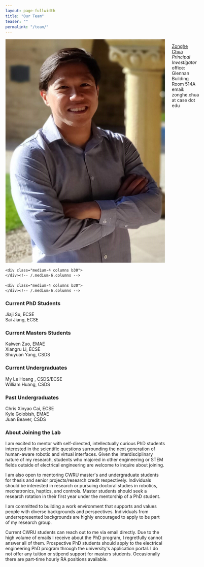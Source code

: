 ```yaml
---
layout: page-fullwidth
title: "Our Team"
teaser: ""
permalink: "/team/"
---
```

<!--more-->

<div class="row t30">
    <div class="medium-4 columns b30">
	<img src="/images/chua_profile.jpg" alt="">
        <!--img src="{{ site.urlimg }}chua_profile.jpg" alt=""-->
        <p><a href="http://zonghe-chua.github.io">Zonghe Chua</a>
	<br>
	<i>Principal Investigator</i> <br>
	office: Glennan Building Room 514A <br>
	email: zonghe.chua at case dot edu
	</p>
    </div><!-- /.medium-6.columns -->

    <div class="medium-4 columns b30">
    </div><!-- /.medium-6.columns -->

    <div class="medium-4 columns b30">
    </div><!-- /.medium-6.columns -->
</div><!-- /.row -->

<h3> Current PhD Students </h3>
Jiaji Su, ECSE <br>
Sai Jiang, ECSE

<h3> Current Masters Students </h3>
Kaiwen Zuo, EMAE <br>
Xiangru Li, ECSE <br>
Shuyuan Yang, CSDS 


<h3> Current Undergraduates </h3>
My Le Hoang , CSDS/ECSE<br>
William Huang, CSDS

<h3> Past Undergraduates </h3>
Chris Xinyao Cai, ECSE <br>
Kyle Golobish, EMAE <br>
Juan Beaver, CSDS

<h3> About Joining the Lab</h3>

I am excited to mentor with self-directed, intellectually curious PhD students interested in the scientific questions surrounding the next generation of human-aware robotic and virtual interfaces. Given the interdisciplinary nature of my research, students who majored in other engineering or STEM fields outside of electrical engineering are welcome to inquire about joining. 

I am also open to mentoring CWRU master's and undergraduate students for thesis and senior projects/research credit respectively. Individuals should be interested in research or pursuing doctoral studies in robotics, mechatronics, haptics, and controls. Master students should seek a research rotation in their first year under the mentorship of a PhD student.

I am committed to building a work environment that supports and values people with diverse backgrounds and perspectives. Individuals from underrepresented backgrounds are highly encouraged to apply to be part of my research group.

Current CWRU students can reach out to me via email directly. Due to the high volume of emails I receive about the PhD program, I regretfully cannot answer all of them. Prospective PhD students should apply to the electrical engineering PhD program through the university's application portal. I do not offer any tuition or stipend support for masters students. Occasionally there are part-time hourly RA positions available.